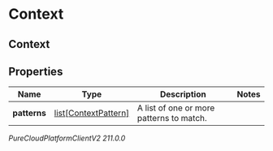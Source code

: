 # Context

## Context

## Properties

|Name | Type | Description | Notes|
|------------ | ------------- | ------------- | -------------|
| **patterns** | [list[ContextPattern]](ContextPattern) | A list of one or more patterns to match. | |



_PureCloudPlatformClientV2 211.0.0_
